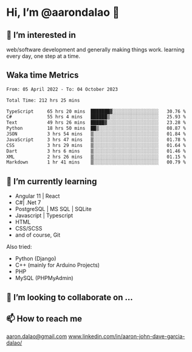 # __Hi, I’m @aarondalao__ 👋 
## 👀 I’m interested in 
web/software development and generally making things work.
learning every day, one step at a time. 

## Waka time Metrics
<!--START_SECTION:waka-->

```txt
From: 05 April 2022 - To: 04 October 2023

Total Time: 212 hrs 25 mins

TypeScript     65 hrs 20 mins  ███████▓░░░░░░░░░░░░░░░░░   30.76 %
C#             55 hrs 4 mins   ██████▒░░░░░░░░░░░░░░░░░░   25.93 %
Text           49 hrs 26 mins  █████▓░░░░░░░░░░░░░░░░░░░   23.28 %
Python         18 hrs 50 mins  ██▒░░░░░░░░░░░░░░░░░░░░░░   08.87 %
JSON           3 hrs 54 mins   ▒░░░░░░░░░░░░░░░░░░░░░░░░   01.84 %
JavaScript     3 hrs 47 mins   ▒░░░░░░░░░░░░░░░░░░░░░░░░   01.78 %
CSS            3 hrs 29 mins   ▒░░░░░░░░░░░░░░░░░░░░░░░░   01.64 %
Dart           3 hrs 6 mins    ▒░░░░░░░░░░░░░░░░░░░░░░░░   01.46 %
XML            2 hrs 26 mins   ▒░░░░░░░░░░░░░░░░░░░░░░░░   01.15 %
Markdown       1 hr 41 mins    ▒░░░░░░░░░░░░░░░░░░░░░░░░   00.79 %
```

<!--END_SECTION:waka-->

## 🌱 I’m currently learning 

- Angular 11 | React 
- C#| .Net 7
- PostgreSQL | MS SQL | SQLite
- Javascript | Typescript
- HTML 
- CSS/SCSS
- and of course, Git 


Also tried:
- Python (Django)
- C++ (mainly for Arduino Projects)
- PHP
- MySQL (PHPMyAdmin)


## 💞️ I’m looking to collaborate on ...

## 📫 How to reach me 
aaron.dalao@gmail.com
www.linkedin.com/in/aaron-john-dave-garcia-dalao/

<!---
aarondalao/aarondalao is a ✨ special ✨ repository because its `README.md` (this file) appears on your GitHub profile.
You can click the Preview link to take a look at your changes.
--->
